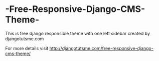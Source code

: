 -Free-Responsive-Django-CMS-Theme-
==================================

This is free django responsible theme with one left sidebar created by djangotutsme.com

For more details visit http://djangotutsme.com/free-responsive-django-cms-theme/ 
